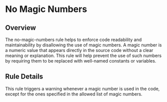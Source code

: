# No Magic Numbers

## Overview

The no-magic-numbers rule helps to enforce code readability and maintainability by disallowing the use of magic numbers. A magic number is a numeric value that appears directly in the source code without a clear meaning or explanation. This rule will help prevent the use of such numbers by requiring them to be replaced with well-named constants or variables.

## Rule Details

This rule triggers a warning whenever a magic number is used in the code, except for the ones specified in the allowed list of magic numbers.
